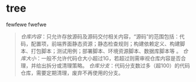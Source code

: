 # tree

fewfewe
fwefwe

> *仓库内容*：只允许存放源码及源码交付相关内容，“源码”的范围包括：代码，配置项，前端界面静态资源；静态检查规则；构建依赖定义、构建脚本、打包脚本；测试用例；部署脚本、环境资源脚本、数据库脚本等 。
> *仓库大小*：一般不允许代码仓大小超过1G，若超过则需审视仓库内容是否合理，并给出拆分或清理策略。
> *仓库分支*：代码分支数过多（超100）的代码仓库，需要定期清理，废弃不再使用的分支。
